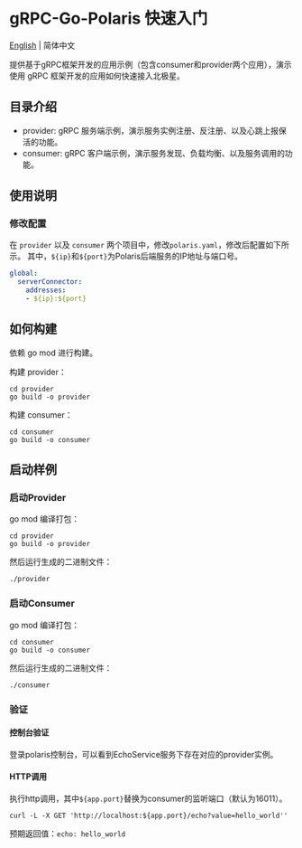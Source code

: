 # gRPC-Go-Polaris 快速入门

[English](./README.md) | 简体中文

提供基于gRPC框架开发的应用示例（包含consumer和provider两个应用），演示使用 gRPC 框架开发的应用如何快速接入北极星。

## 目录介绍

- provider: gRPC 服务端示例，演示服务实例注册、反注册、以及心跳上报保活的功能。
- consumer: gRPC 客户端示例，演示服务发现、负载均衡、以及服务调用的功能。

## 使用说明

### 修改配置

在 ```provider``` 以及 ```consumer``` 两个项目中，修改```polaris.yaml```，修改后配置如下所示。
其中，```${ip}```和```${port}```为Polaris后端服务的IP地址与端口号。

```yaml
global:
  serverConnector:
    addresses:
    - ${ip}:${port}
```

## 如何构建

依赖 go mod 进行构建。

构建 provider：
```shell
cd provider
go build -o provider
```

构建 consumer：

```shellq
cd consumer
go build -o consumer
```

## 启动样例

### 启动Provider

go mod 编译打包：
```shell
cd provider
go build -o provider
```

然后运行生成的二进制文件：

```shell
./provider
```

### 启动Consumer

go mod 编译打包：
```shell
cd consumer
go build -o consumer
```

然后运行生成的二进制文件：

```shell
./consumer
```

### 验证

#### 控制台验证

登录polaris控制台，可以看到EchoService服务下存在对应的provider实例。

#### HTTP调用

执行http调用，其中`${app.port}`替换为consumer的监听端口（默认为16011）。
```shell
curl -L -X GET 'http://localhost:${app.port}/echo?value=hello_world''
```

预期返回值：`echo: hello_world`